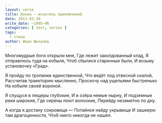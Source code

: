 ```yaml
---
layout: verse
title: Конан – искатель приключений
date: 2011-03-30
write_date: ~1995–96
categories: [ text, verses ]
tags:
  - стихи
author: Иван Шихалев
---
```

Многомудрые боги открыли мне,
Где лежит заколдованный клад,
Я отправлюсь туда на кобыле,
Чтоб сбылися старинные были,
И возьму установочку «Град».

Я пройду по тропинке единственной,
Что ведёт под отвесной скалой,
Рассчитав траекторию мысленно,
Проскочу над ущельями быстренько
На кобыле своей вороной.

Я спущуся в пещеры глубокие,
И в озёра немые нырну,
И подземные реки широкие,
Где сирены поют волоокие,
Перейду незаметно по дну.

А когда я достану сокровище —
Потайное найду укрывище
И зашкерю там драгоценности,
Чтоб никто никогда не нашёл.
